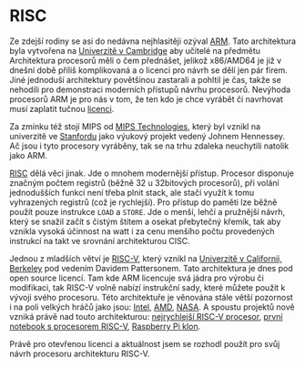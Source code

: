 # RISC
Ze zdejší rodiny se asi do nedávna nejhlasitěji ozýval [ARM](https://www.arm.com). Tato architektura byla vytvořena na [Univerzitě v Cambridge](https://www.geeksforgeeks.org/advanced-risc-machine-arm-processor/) aby učitelé na předmětu Architektura procesorů měli o čem přednášet, jelikož x86/AMD64 je již v dnešní době příliš komplikovaná a o licenci pro návrh se dělí jen pár firem. Jiné jednoduší architektury povětšinou zastarali a pohltil je čas, takže se nehodili pro demonstraci moderních přístupů návrhu procesorů. 
Nevýhoda procesorů ARM je pro nás v tom, že ten kdo je chce vyrábět či navrhovat musí zaplatit tučnou [licenci](https://www.arm.com/products/flexible-access).

Za zmínku též stojí MIPS od [MIPS Technologies](https://www.mips.com/), který byl vznikl na univerzitě ve [Stanfordu](https://www.computerhope.com/jargon/m/mips.htm) jako výukový projekt vedený Johnem Hennessey. Ač jsou i tyto procesory vyráběny, tak se na trhu zdaleka neuchytili natolik jako ARM.

[RISC](https://en.wikipedia.org/wiki/Reduced_instruction_set_computer) dělá věci jinak. Jde o mnohem modernější přístup. Procesor disponuje značným počtem registrů (běžně 32 u 32bitových procesorů), při volání jednodušších funkcí není třeba plnit stack, ale stačí využít k tomu vyhrazených registrů (což je rychlejší). Pro přístup do paměti lze běžně použít pouze instrukce `LOAD` a `STORE`. Jde o menší, lehčí a pružnější návrh, který se snažil začít s čistým štítem a osekat přebytečný křemík, tak aby vznikla vysoká účinnost na watt i za cenu menšího počtu provedených instrukcí na takt ve srovnání architekturou CISC.

Jednou z mladších větví je [RISC-V](https://en.wikipedia.org/wiki/RISC-V), který vznikl na [Univerzitě v Californii, Berkeley](https://riscv.org/about/history/) pod vedením Davidem Pattersonem. Tato architektura je dnes pod open source licencí. Tam kde ARM licencuje svá jádra pro výrobu či modifikaci, tak RISC-V volně nabízí instrukční sady, které můžete použít k vývoji svého procesoru. Této architektuře je věnována stále větší pozornost i na poli velkých hráčů jako jsou: 
[Intel](https://pathfinder.intel.com), 
[AMD](https://circuitcellar.com/newsletter/amd-is-hiring-risc-v-cpu-developers/), 
[NASA](https://www.sifive.com/press/nasa-selects-sifive-and-makes-risc-v-the-go-to-ecosystem). 
A spoustu projektů nově vzniká právě nad touto architekturou: 
[nejrychlejší RISC-V procesor](https://www.cnews.cz/zatim-nejrychlejsi-procesor-risc-v-na-svete-vyrabi-ho-intel-na-4nm-procesu-umi-pcie-5-0-i-ddr5/), 
[první notebook s procesorem RISC-V](https://www.tomshardware.com/news/risc-v-laptop-world-first),
[Raspberry Pi klon](https://www.czc.cz/radxa-rock-4-se-4gb/359880/produkt?gclid=Cj0KCQiAi8KfBhCuARIsADp-A54p9OKqDmKCbrRN9vUVP0A1xcUF1QDlwx-Gjsei9Vh2oUKDrGFNSIcaAoffEALw_wcB).

Právě pro otevřenou licenci a aktuálnost jsem se rozhodl použít pro svůj návrh procesoru architekturu RISC-V. 
